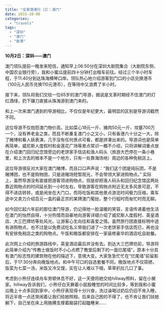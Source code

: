 ```yaml
---
title: "全家港澳行（2）：澳门"
date: 2015-10-08
categories: 
  - "travels"
tags: 
  - "深圳"
  - "澳门"
  - "香港"
---
```


**10****月2日****：深圳——澳门**

澳门领队提前一晚发来短信，通知早上06:50分在深圳大剧院集合（大剧院东侧、中国农业银行旁），我和小蜜瓜提前四十分钟打出租车前往。经过三个半小时车程，于11:40分到达珠海横琴口岸。领队热心地介绍游客到门口的小店兑换港币（100元人民币兑换110元港币），在等待中又浪费了半小时。

接下来，领队将我们交给一位65岁的澳门导游，据说是文革时期经不住澳门的灯红酒绿，扔下镰刀直接从珠海游到澳门来的。

和上一次来澳门遇到的导游相比，不仅仅是年纪更大，最明显的区别是导游词截然不同。

这位导游不仅抱怨澳门物价高，比如菜心18元一斤、猪肉50元一斤、坟墓700万一个，没有养老金之类，而且不断重复澳门小之又小，只有香港六十分之一大，除了赌博和看人妖表演，几乎没有任何景点可看，都是拼凑出来的。导游词也是简单再简单，威尼斯人度假村和金莲花广场等景点常识一概不介绍，只将讲解词重点放在介绍澳门回归纪念馆旁边的老饼家手信店和渔人码头（旅游大巴停在一条小巷里，和上次去的根本不是一个地方，只有一处靠海场地）周边的各种免税店上。

这位导游很反对大家在澳门赌博，而且口口声声说：“我们这个团是纯玩团，不是赌博团，也不是购物团，只是进赌场短暂观光，不会带领大家进购物点。” 实际上，虽然导游没有直接把游客领进购物点，但是却把渔人码头和回归纪念馆这两处靠近购物点的时间延长到一小时左右，导致游客在购物点附近无太多风景可逛，不得不进店转转，或是闲坐在大门口，而将吃饭和其他景点游览时间极力压缩，乘车途中又卖力介绍百元一盒的最正宗的某牌澳门葡挞，整个行程时而匆忙时而无聊。

如今回忆起六年前的那位澳门导游，仍记得他一脸温暖的笑容，言语传递着他生活在澳门的怡然自得，十分热情而自豪地向游客详细介绍了威尼斯人度假村、英皇酒店、大三巴牌坊等处风光，让游客心生向往和喜爱之情。虽然旅行团直接标明中途有进购物点，也不过是以免费试吃名义带我们进了一次老饼家手信店而已，再也没有安排免税店之类的购物点。午饭和晚饭都安排在一家装修豪华的酒店吃自助餐。

此次网上介绍的旅游路线中，英皇酒店最后并没有去。到达大三巴牌坊前，导游将此简单介绍为“传教士做饭时不小心点燃了教堂后剩下的一面烂尾墙”，原本十分具有澳门标志性的建筑物在他的描述下，意境大变。大家急急忙忙在“烂尾墙”前留影后，于17:30分奔向晚饭地点。和中午可口的自选套餐不同，晚饭地点不仅简陋，饭菜为七菜一汤，米饭又冷又馊，实在让人难以下咽，草草扒拉几口了事。

考虑到小熊仔连续舟车劳顿休息不好，这一天便将她交给hillway照料，留在小舅家。hillway告诉我们，小熊仔白天撅着小屁股睡觉的时间比较多，等到我和小蜜瓜晚上十点多回到家中，小熊仔表现得十分兴奋，洗过澡喝过奶后仍旧不肯入睡，将近半夜一点还哭闹着让我们给她照相，后来自己困的不得了，也不肯让我们扶她躺下，自己坐在床上用胳膊支撑着脑袋打起瞌睡来……
